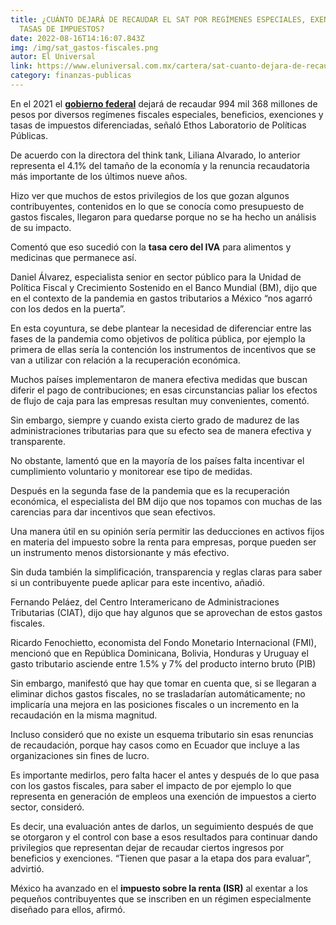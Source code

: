 ```yaml
---
title: ¿CUÁNTO DEJARÁ DE RECAUDAR EL SAT POR REGÍMENES ESPECIALES, EXENCIONES Y
  TASAS DE IMPUESTOS?
date: 2022-08-16T14:16:07.843Z
img: /img/sat_gastos-fiscales.png
autor: El Universal
link: https://www.eluniversal.com.mx/cartera/sat-cuanto-dejara-de-recaudar-por-regimenes-especiales-exenciones-y-tasas-de-impuestos
category: finanzas-publicas
---
```

<!--StartFragment-->

En el 2021 el **[gobierno federal](https://www.eluniversal.com.mx//tag/sat)** dejará de recaudar 994 mil 368 millones de pesos por diversos regímenes fiscales especiales, beneficios, exenciones y tasas de impuestos diferenciadas, señaló Ethos Laboratorio de Políticas Públicas.

De acuerdo con la directora del think tank, Liliana Alvarado, lo anterior representa el 4.1% del tamaño de la economía y la renuncia recaudatoria más importante de los últimos nueve años.

Hizo ver que muchos de estos privilegios de los que gozan algunos contribuyentes, contenidos en lo que se conocía como presupuesto de gastos fiscales, llegaron para quedarse porque no se ha hecho un análisis de su impacto.

Comentó que eso sucedió con la **tasa cero del IVA** para alimentos y medicinas que permanece así.

Daniel Álvarez, especialista senior en sector público para la Unidad de Política Fiscal y Crecimiento Sostenido en el Banco Mundial (BM), dijo que en el contexto de la pandemia en gastos tributarios a México “nos agarró con los dedos en la puerta”.

En esta coyuntura, se debe plantear la necesidad de diferenciar entre las fases de la pandemia como objetivos de política pública, por ejemplo la primera de ellas sería la contención los instrumentos de incentivos que se van a utilizar con relación a la recuperación económica.

Muchos países implementaron de manera efectiva medidas que buscan diferir el pago de contribuciones; en esas circunstancias paliar los efectos de flujo de caja para las empresas resultan muy convenientes, comentó.

Sin embargo, siempre y cuando exista cierto grado de madurez de las administraciones tributarias para que su efecto sea de manera efectiva y transparente.

No obstante, lamentó que en la mayoría de los países falta incentivar el cumplimiento voluntario y monitorear ese tipo de medidas.

Después en la segunda fase de la pandemia que es la recuperación económica, el especialista del BM dijo que nos topamos con muchas de las carencias para dar incentivos que sean efectivos.

Una manera útil en su opinión sería permitir las deducciones en activos fijos en materia del impuesto sobre la renta para empresas, porque pueden ser un instrumento menos distorsionante y más efectivo.

Sin duda también la simplificación, transparencia y reglas claras para saber si un contribuyente puede aplicar para este incentivo, añadió.

Fernando Peláez, del Centro Interamericano de Administraciones Tributarias (CIAT), dijo que hay algunos que se aprovechan de estos gastos fiscales.

Ricardo Fenochietto, economista del Fondo Monetario Internacional (FMI), mencionó que en República Dominicana, Bolivia, Honduras y Uruguay el gasto tributario asciende entre 1.5% y 7% del producto interno bruto (PIB)

Sin embargo, manifestó que hay que tomar en cuenta que, si se llegaran a eliminar dichos gastos fiscales, no se trasladarían automáticamente; no implicaría una mejora en las posiciones fiscales o un incremento en la recaudación en la misma magnitud.

Incluso consideró que no existe un esquema tributario sin esas renuncias de recaudación, porque hay casos como en Ecuador que incluye a las organizaciones sin fines de lucro.

Es importante medirlos, pero falta hacer el antes y después de lo que pasa con los gastos fiscales, para saber el impacto de por ejemplo lo que representa en generación de empleos una exención de impuestos a cierto sector, consideró.

Es decir, una evaluación antes de darlos, un seguimiento después de que se otorgaron y el control con base a esos resultados para continuar dando privilegios que representan dejar de recaudar ciertos ingresos por beneficios y exenciones. “Tienen que pasar a la etapa dos para evaluar”, advirtió.

México ha avanzado en el **impuesto sobre la renta (ISR)** al exentar a los pequeños contribuyentes que se inscriben en un régimen especialmente diseñado para ellos, afirmó.

<!--EndFragment-->